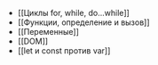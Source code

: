 * [[Циклы for, while, do...while]]
* [[Функции, определение и вызов]]
* [[Переменные]]
* [[DOM]]
* [[let и const против var]]

